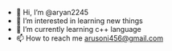 - 👋 Hi, I’m @aryan2245
- 👀 I’m interested in learning new things
- 🌱 I’m currently learning c++ language
- 📫 How to reach me arusoni456@gmail.com

<!---
aryan2245/aryan2245 is a ✨ special ✨ repository because its `README.md` (this file) appears on your GitHub profile.
You can click the Preview link to take a look at your changes.
--->
